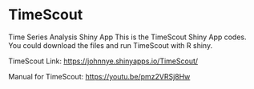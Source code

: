 # TimeScout
Time Series Analysis Shiny App
This is the TimeScout Shiny App codes. You could download the files and run TimeScout with R shiny.

TimeScout Link:
https://johnnye.shinyapps.io/TimeScout/

Manual for TimeScout:
https://youtu.be/pmz2VRSj8Hw
